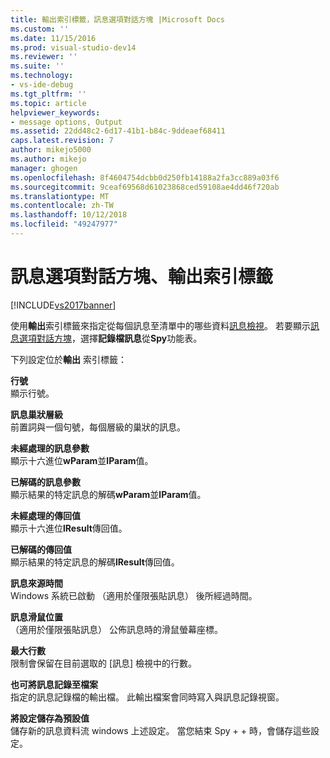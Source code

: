 ```yaml
---
title: 輸出索引標籤，訊息選項對話方塊 |Microsoft Docs
ms.custom: ''
ms.date: 11/15/2016
ms.prod: visual-studio-dev14
ms.reviewer: ''
ms.suite: ''
ms.technology:
- vs-ide-debug
ms.tgt_pltfrm: ''
ms.topic: article
helpviewer_keywords:
- message options, Output
ms.assetid: 22dd48c2-6d17-41b1-b84c-9ddeaef68411
caps.latest.revision: 7
author: mikejo5000
ms.author: mikejo
manager: ghogen
ms.openlocfilehash: 8f4604754dcbb0d250fb14188a2fa3cc889a03f6
ms.sourcegitcommit: 9ceaf69568d61023868ced59108ae4dd46f720ab
ms.translationtype: MT
ms.contentlocale: zh-TW
ms.lasthandoff: 10/12/2018
ms.locfileid: "49247977"
---
```

# <a name="output-tab-message-options-dialog-box"></a>訊息選項對話方塊、輸出索引標籤
[!INCLUDE[vs2017banner](../includes/vs2017banner.md)]

使用**輸出**索引標籤來指定從每個訊息至清單中的哪些資料[訊息檢視](../debugger/messages-view.md)。 若要顯示[訊息選項對話方塊](../debugger/message-options-dialog-box.md)，選擇**記錄檔訊息**從**Spy**功能表。  
  
 下列設定位於**輸出** 索引標籤：  
  
 **行號**  
 顯示行號。  
  
 **訊息巢狀層級**  
 前置詞與一個句號，每個層級的巢狀的訊息。  
  
 **未經處理的訊息參數**  
 顯示十六進位**wParam**並**lParam**值。  
  
 **已解碼的訊息參數**  
 顯示結果的特定訊息的解碼**wParam**並**lParam**值。  
  
 **未經處理的傳回值**  
 顯示十六進位**lResult**傳回值。  
  
 **已解碼的傳回值**  
 顯示結果的特定訊息的解碼**lResult**傳回值。  
  
 **訊息來源時間**  
 Windows 系統已啟動 （適用於僅限張貼訊息） 後所經過時間。  
  
 **訊息滑鼠位置**  
 （適用於僅限張貼訊息） 公佈訊息時的滑鼠螢幕座標。  
  
 **最大行數**  
 限制會保留在目前選取的 [訊息] 檢視中的行數。  
  
 **也可將訊息記錄至檔案**  
 指定的訊息記錄檔的輸出檔。 此輸出檔案會同時寫入與訊息記錄視窗。  
  
 **將設定儲存為預設值**  
 儲存新的訊息資料流 windows 上述設定。 當您結束 Spy + + 時，會儲存這些設定。



